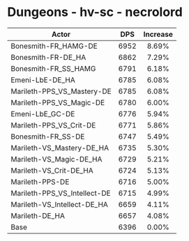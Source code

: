 # Dungeons - hv-sc - necrolord
| Actor | DPS | Increase |
|---|:---:|:---:|
|Bonesmith-FR_HAMG-DE|6952|8.69%|
|Bonesmith-FR-DE_HA|6862|7.29%|
|Bonesmith-FR_SS_HAMG|6791|6.18%|
|Emeni-LbE-DE_HA|6785|6.08%|
|Marileth-PPS_VS_Mastery-DE|6785|6.08%|
|Marileth-PPS_VS_Magic-DE|6780|6.00%|
|Emeni-LbE_GC-DE|6776|5.94%|
|Marileth-PPS_VS_Crit-DE|6771|5.86%|
|Bonesmith-FR_SS-DE|6747|5.49%|
|Marileth-VS_Mastery-DE_HA|6735|5.30%|
|Marileth-VS_Magic-DE_HA|6729|5.21%|
|Marileth-VS_Crit-DE_HA|6724|5.13%|
|Marileth-PPS-DE|6716|5.00%|
|Marileth-PPS_VS_Intellect-DE|6715|4.99%|
|Marileth-VS_Intellect-DE_HA|6659|4.11%|
|Marileth-DE_HA|6657|4.08%|
|Base|6396|0.00%|
